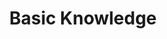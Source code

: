 ---
layout: list
title: Basic Knowledge
slug: Knowledge
menu: true
submenu: true
order: 1
description: ▼
 기본 개발 지식.
---